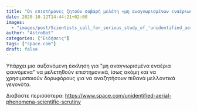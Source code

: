 ```yaml
---
title: "Οι επιστήμονες ζητούν σοβαρή μελέτη «μη αναγνωρισμένων εναέριων φαινομένων»"
date: 2020-10-12T14:44:21+02:00
images:
  - "images/post/Scientists_call_for_serious_study_of_'unidentified_aerial_phenomena'.jpg"
author: "AstroBot"
categories: ["Ειδήσεις"]
tags: ["space.com"]
draft: false
---
```


Υπάρχει μια αυξανόμενη έκκληση για &quot;μη αναγνωρισμένα εναέρια φαινόμενα&quot; να μελετηθούν επιστημονικά, ίσως ακόμη και να χρησιμοποιούν δορυφόρους για να αναζητήσουν πιθανά μελλοντικά γεγονότα.

Διαβάστε περισσότερα: https://www.space.com/unidentified-aerial-phenomena-scientific-scrutiny
